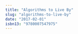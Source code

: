 ```yaml
---
title: "Algorithms to Live By"
slug: "algorithms-to-live-by"
date: "2017-02-01"
isbn13: "9780007547975"
---
```


